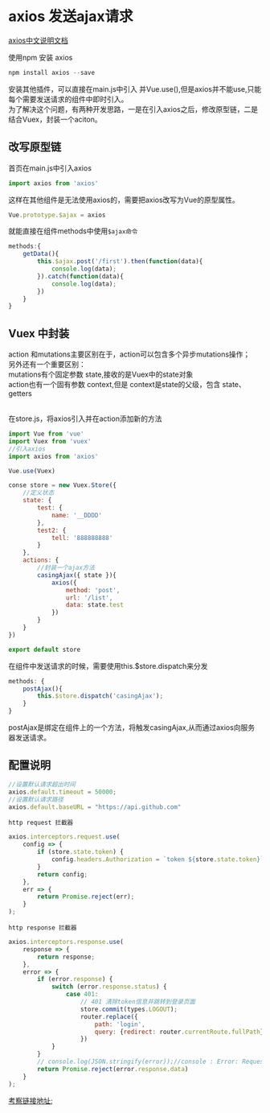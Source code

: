 # axios 发送ajax请求

[axios中文说明文档](http://www.kancloud.cn/yunye/axios/234845)

使用npm 安装 axios
```javascript
npm install axios --save
```
安装其他插件，可以直接在main.js中引入 并Vue.use(),但是axios并不能use,只能每个需要发送请求的组件中即时引入。<br>
为了解决这个问题，有两种开发思路，一是在引入axios之后，修改原型链，二是结合Vuex，封装一个aciton。


## 改写原型链
首页在main.js中引入axios
```javascript
import axios from 'axios'
```
这样在其他组件是无法使用axios的，需要把axios改写为Vue的原型属性。
```javascript
Vue.prototype.$ajax = axios
```
就能直接在组件methods中使用`$ajax命令`
```javascript
methods:{
	getData(){
		this.$ajax.post('/first').then(function(data){
			console.log(data);
		}).catch(function(data){
			console.log(data);
		})
	}
}
```


## Vuex 中封装
action 和mutations主要区别在于，action可以包含多个异步mutations操作；<br>
另外还有一个重要区别：<br>
mutations有个固定参数 state,接收的是Vuex中的state对象<br>
action也有一个固有参数 context,但是 context是state的父级，包含 state、getters<br><br>

在store.js，将axios引入并在action添加新的方法
```javascript
import Vue from 'vue'
import Vuex from 'vuex'
//引入axios
import axios from 'axios'

Vue.use(Vuex)

conse store = new Vuex.Store({
	//定义状态
	state: {
		test: {
			name: '__DDDD'
		},
		test2: {
			tell: '888888888'
		}
	},
	actions: {
		//封装一个ajax方法
		casingAjax({ state }){
			axios({
				method: 'post',
				url: '/list',
				data: state.test
			})
		}
	}
})

export default store
```
在组件中发送请求的时候，需要使用this.$store.dispatch来分发
```javascript
methods: {
	postAjax(){
		this.$store.dispatch('casingAjax');
	}
}
```
postAjax是绑定在组件上的一个方法，将触发casingAjax,从而通过axios向服务器发送请求。


## 配置说明
```javascript
//设置默认请求超出时间
axios.default.timeout = 50000;
//设置默认请求路径
axios.default.baseURL = "https://api.github.com"
```

`http request 拦截器`
```javascript
axios.interceptors.request.use(
    config => {
        if (store.state.token) {
            config.headers.Authorization = `token ${store.state.token}`;
        }
        return config;
    },
    err => {
        return Promise.reject(err);
    }
);
```

`http response 拦截器`
```javascript
axios.interceptors.response.use(
    response => {
        return response;
    },
    error => {
        if (error.response) {
            switch (error.response.status) {
                case 401:
                    // 401 清除token信息并跳转到登录页面
                    store.commit(types.LOGOUT);
                    router.replace({
                        path: 'login',
                        query: {redirect: router.currentRoute.fullPath}
                    })
            }
        }
        // console.log(JSON.stringify(error));//console : Error: Request failed with status code 402
        return Promise.reject(error.response.data)
    }
);
```
[考察链接地址](https://github.com/superman66/vue-axios-github/blob/master/src/http.js);